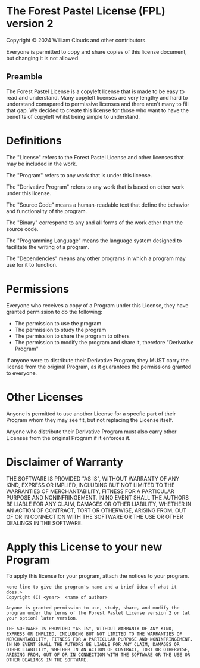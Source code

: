 # The Forest Pastel License (FPL) version 2

Copyright © 2024 William Clouds and other contributors.

Everyone is permitted to copy and share copies of this license document, but changing it is not allowed.

## Preamble

The Forest Pastel License is a copyleft license that is made to be easy to read and understand. Many copyleft licenses are very lengthy and hard to understand comapared to permissive licenses and there aren't many to fill that gap. We decided to create this license for those who want to have the benefits of copyleft whilst being simple to understand.

# Definitions

The "License" refers to the Forest Pastel License and other licenses that may be included in the work.

The "Program" refers to any work that is under this license.

The "Derivative Program" refers to any work that is based on other work under this license.

The "Source Code" means a human-readable text that define the behavior and functionality of the program.

The "Binary" correspond to any and all forms of the work other than the source code.

The "Programming Language" means the language system designed to facilitate the writing of a program.

The "Dependencies" means any other programs in which a program may use for it to function.

# Permissions

Everyone who receives a copy of a Program under this License, they have granted permission to do the following:

- The permission to use the program
- The permission to study the program
- The permission to share the program to others
- The permission to modify the program and share it, therefore "Derivative Program"

If anyone were to distribute their Derivative Program, they MUST carry the license from the original Program, as it guarantees the permissions granted to everyone.

# Other Licenses

Anyone is permitted to use another License for a specfic part of their Program whom they may see fit, but not replacing the License itself.

Anyone who distribute their Derivative Program must also carry other Licenses from the original Program if it enforces it.

# Disclaimer of Warranty

THE SOFTWARE IS PROVIDED "AS IS", WITHOUT WARRANTY OF ANY KIND,
EXPRESS OR IMPLIED, INCLUDING BUT NOT LIMITED TO THE WARRANTIES OF
MERCHANTABILITY, FITNESS FOR A PARTICULAR PURPOSE AND NONINFRINGEMENT.
IN NO EVENT SHALL THE AUTHORS BE LIABLE FOR ANY CLAIM, DAMAGES OR
OTHER LIABILITY, WHETHER IN AN ACTION OF CONTRACT, TORT OR OTHERWISE,
ARISING FROM, OUT OF OR IN CONNECTION WITH THE SOFTWARE OR THE USE OR
OTHER DEALINGS IN THE SOFTWARE.


# Apply this License to your new Program

To apply this license for your program, attach the notices to your program.

```
<one line to give the program's name and a brief idea of what it does.>
Copyright (C) <year>  <name of author>

Anyone is granted permission to use, study, share, and modify the program under the terms of the Forest Pastel License version 2 or (at your option) later version.

THE SOFTWARE IS PROVIDED "AS IS", WITHOUT WARRANTY OF ANY KIND,
EXPRESS OR IMPLIED, INCLUDING BUT NOT LIMITED TO THE WARRANTIES OF
MERCHANTABILITY, FITNESS FOR A PARTICULAR PURPOSE AND NONINFRINGEMENT.
IN NO EVENT SHALL THE AUTHORS BE LIABLE FOR ANY CLAIM, DAMAGES OR
OTHER LIABILITY, WHETHER IN AN ACTION OF CONTRACT, TORT OR OTHERWISE,
ARISING FROM, OUT OF OR IN CONNECTION WITH THE SOFTWARE OR THE USE OR
OTHER DEALINGS IN THE SOFTWARE.
```
